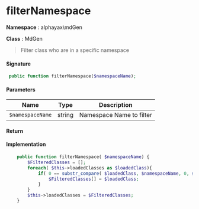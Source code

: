 
# filterNamespace

**Namespace**  : alphayax\mdGen

**Class** : MdGen


> Filter class who are in a specific namespace


#### Signature

```php
 public function filterNamespace($namespaceName);
```

#### Parameters

| Name | Type | Description |
|---|---|---|
| `$namespaceName` | string | Namespace Name to filter |

#### Return


#### Implementation

```php
    public function filterNamespace( $namespaceName) {
        $FilteredClasses = [];
        foreach( $this->loadedClasses as $loadedClass){
            if( 0 == substr_compare( $loadedClass, $namespaceName, 0, strlen( $namespaceName))){
                $FilteredClasses[] = $loadedClass;
            }
        }
        $this->loadedClasses = $FilteredClasses;
    }

```
